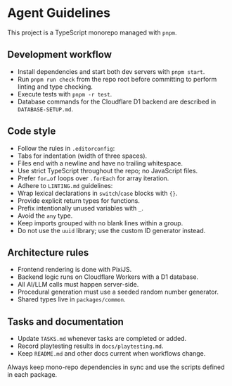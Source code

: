 # Agent Guidelines

This project is a TypeScript monorepo managed with `pnpm`.

## Development workflow
- Install dependencies and start both dev servers with `pnpm start`.
- Run `pnpm run check` from the repo root before committing to perform linting and type checking.
- Execute tests with `pnpm -r test`.
- Database commands for the Cloudflare D1 backend are described in `DATABASE-SETUP.md`.

## Code style
- Follow the rules in `.editorconfig`:
- Tabs for indentation (width of three spaces).
- Files end with a newline and have no trailing whitespace.
- Use strict TypeScript throughout the repo; no JavaScript files.
- Prefer `for…of` loops over `.forEach` for array iteration.
- Adhere to `LINTING.md` guidelines:
- Wrap lexical declarations in `switch`/`case` blocks with `{}`.
- Provide explicit return types for functions.
- Prefix intentionally unused variables with `_`.
- Avoid the `any` type.
- Keep imports grouped with no blank lines within a group.
- Do not use the `uuid` library; use the custom ID generator instead.

## Architecture rules
- Frontend rendering is done with PixiJS.
- Backend logic runs on Cloudflare Workers with a D1 database.
- All AI/LLM calls must happen server-side.
- Procedural generation must use a seeded random number generator.
- Shared types live in `packages/common`.

## Tasks and documentation
- Update `TASKS.md` whenever tasks are completed or added.
- Record playtesting results in `docs/playtesting.md`.
- Keep `README.md` and other docs current when workflows change.

Always keep mono-repo dependencies in sync and use the scripts defined in each package.
